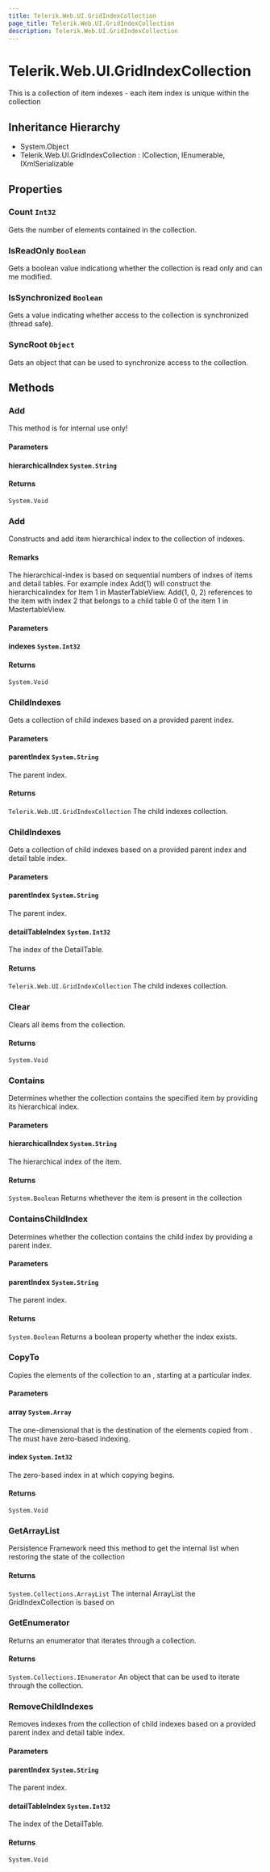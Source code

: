 ```yaml
---
title: Telerik.Web.UI.GridIndexCollection
page_title: Telerik.Web.UI.GridIndexCollection
description: Telerik.Web.UI.GridIndexCollection
---
```


# Telerik.Web.UI.GridIndexCollection

This is a collection of item indexes - each item index is unique within the
            collection

## Inheritance Hierarchy

* System.Object
* Telerik.Web.UI.GridIndexCollection : ICollection, IEnumerable, IXmlSerializable

## Properties

###  Count `Int32`

Gets the number of elements contained in the collection.

###  IsReadOnly `Boolean`

Gets a boolean value indicationg whether the collection is read only and can me modified.

###  IsSynchronized `Boolean`

Gets a value indicating whether access to the collection
            is synchronized (thread safe).

###  SyncRoot `Object`

Gets an object that can be used to synchronize access to the collection.

## Methods

###  Add

This method is for internal use only!

#### Parameters

#### hierarchicalIndex `System.String`

#### Returns

`System.Void` 

###  Add

Constructs and add item hierarchical index to the collection
            of indexes.

#### Remarks
The hierarchical-index is based on sequential numbers of
            indxes of items and detail tables. For example
            index Add(1) will construct the hierarchicalindex for Item 1 in MasterTableView.
            Add(1, 0, 2) references to the item with index 2 that belongs to a child table 0 of
            the item 1 in MastertableView.

#### Parameters

#### indexes `System.Int32`

#### Returns

`System.Void` 

###  ChildIndexes

Gets a collection of child indexes based on a provided parent index.

#### Parameters

#### parentIndex `System.String`

The parent index.

#### Returns

`Telerik.Web.UI.GridIndexCollection` The child indexes collection.

###  ChildIndexes

Gets a collection of child indexes based on a provided parent index and detail table index.

#### Parameters

#### parentIndex `System.String`

The parent index.

#### detailTableIndex `System.Int32`

The index of the DetailTable.

#### Returns

`Telerik.Web.UI.GridIndexCollection` The child indexes collection.

###  Clear

Clears all items from the collection.

#### Returns

`System.Void` 

###  Contains

Determines whether the collection contains the specified item by providing its hierarchical index.

#### Parameters

#### hierarchicalIndex `System.String`

The hierarchical index of the item.

#### Returns

`System.Boolean` Returns whethever the item is present in the collection

###  ContainsChildIndex

Determines whether the collection contains the child index by providing a parent index.

#### Parameters

#### parentIndex `System.String`

The parent index.

#### Returns

`System.Boolean` Returns a boolean property whether the index exists.

###  CopyTo

Copies the elements of the collection
            to an , starting at a particular 
            index.

#### Parameters

#### array `System.Array`

The one-dimensional  that is
            the destination of the elements copied from .
            The  must have zero-based indexing.

#### index `System.Int32`

The zero-based index in  at which
            copying begins.

#### Returns

`System.Void` 

###  GetArrayList

Persistence Framework need this method to get the internal list when restoring the state of the collection

#### Returns

`System.Collections.ArrayList` The internal ArrayList the GridIndexCollection is based on

###  GetEnumerator

Returns an enumerator that iterates through a collection.

#### Returns

`System.Collections.IEnumerator` An  object that can be
            used to iterate through the collection.

###  RemoveChildIndexes

Removes indexes from the collection of child indexes based on a provided parent index and detail table index.

#### Parameters

#### parentIndex `System.String`

The parent index.

#### detailTableIndex `System.Int32`

The index of the DetailTable.

#### Returns

`System.Void` 

